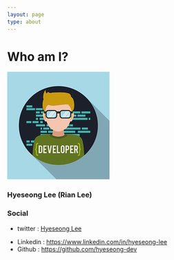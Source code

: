 ```yaml
---
layout: page
type: about
---
```


# Who am I?



![내사진](../assets/images/devlpr.jpeg)

### Hyeseong Lee (Rian Lee)

<!-- 꿈많고 욕심많고 하고싶은거 많은 학생 개발자~!!

> You Live Only Once?

한번밖에 없는 인생 알차게 살고싶다. 이왕 알차는거 나만 알차지 않고 내 주위 사람들, 그리고 내가 몸담고 있는 사회가 알차졌으면 좋겠다!

- [ ] 남미, 아프리카 여행가기
- [ ] 봉사하는 삶 살기
- [ ] 누군가의 멘토가 되어주기
- [ ] 사랑하는 가족과 친구를 위해 최선을 다하기~

  
### 경력 사항 (?)

- 2020
    - Data Analysist  (2020.01.08 ~ current)
    - Shneider Eletric -  Go Green 2020  Domestic Final

- 2019
    - Google DSC(Developer Student Clubs) Korea Lead (2019.08.15 ~ current)
    - Summer Internship in US (Web Development)
    - GDG Devfest on Campus - Flutter Codelab Tutor
    - Flutter Interact Extended Staff
    - 프로그래밍 소모임 EMOTE 회장 (2019.03.01 ~ 2019.12.31) -->


### Social

- twitter : [Hyeseong Lee](https://www.facebook.com/hyeseongDev)
<!-- - instagram : [@_gee_y](https://www.instagram.com/_gee_y/?hl=ko) -->
- Linkedin : <https://www.linkedin.com/in/hyeseong-lee>
- Github : <https://github.com/hyeseong-dev>